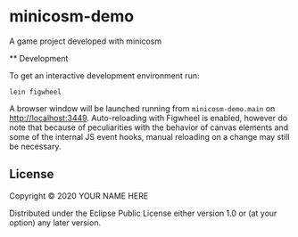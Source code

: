 minicosm-demo
========

A game project developed with minicosm

** Development

To get an interactive development environment run:

    lein figwheel

A browser window will be launched running from `minicosm-demo.main` on [http://localhost:3449](http://localhost:3449). Auto-reloading with Figwheel is enabled, however do note that because of peculiarities with the behavior of canvas elements and some of the internal JS event hooks, manual reloading on a change may still be necessary.

## License

Copyright © 2020 YOUR NAME HERE

Distributed under the Eclipse Public License either version 1.0 or (at your option) any later version.
